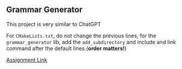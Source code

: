 ## Grammar Generator

This project is very similar to ChatGPT

For `CMakeLists.txt`, do not change the previous lines, for the `grammar_generator` lib, add the `add_subdirectory` and include and link command after the default lines.(**order matters!**)

[Assignment Link](https://web.stanford.edu/class/archive/cs/cs106x/cs106x.1192/assignments/recursion.html)
